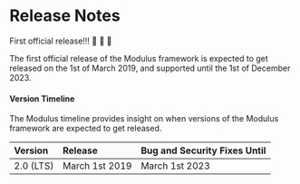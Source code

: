 # Release Notes

First official release!!! :tada: :tada: :tada:

The first official release of the Modulus framework is expected to get released on the 1st of March 2019, and supported until the 1st of December 2023.

#### Version Timeline

The Modulus timeline provides insight on when versions of the Modulus framework are expected to get released.

Version   | Release              | Bug and Security Fixes Until
:-------- | :------------------- | :---------------------------
2.0 (LTS) | March 1st 2019    | March 1st 2023
